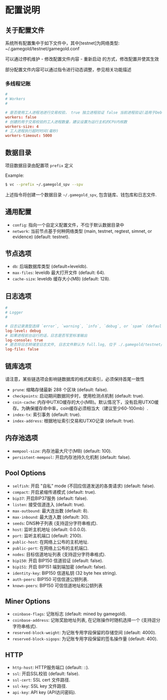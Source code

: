 # 配置说明

## 关于配置文件

系统所有配置集中于如下文件中，其中[testnet]为网络类型:
~/.gamegold/testnet/gamegold.conf

可以通过停机维护 - 修改配置文件内容 - 重新启动 的方式，修改配置并使其生效

部分配置文件内容可以通过指令进行动态调整，参见相关功能描述

### 多线程记账

```conf
#
# Workers
#

# 是否使用工人进程池进行交易校验， true 独立进程验证 false 当前进程验证(适用于Debug阶段).
workers: false
# 创建的用于交易校验的工人进程数量，建议设置为运行主机的CPU内核数
workers-size: 4
# 工人进程执行超时时间(毫秒)
workers-timeout: 5000
```

## 数据目录

项目数据目录由配置项 `prefix` 定义

Example:

``` bash
$ vc --prefix ~/.gamegold_spv --spv
```

上述指令将创建一个数据目录 `~/.gamegold_spv`, 包含链库、钱包库和日志文件.

## 通用配置

- `config`: 指向一个自定义配置文件，不位于默认数据目录中
- `network`: 当前节点基于何种网络类型 (main, testnet, regtest, simnet, or evidence) (default: testnet).

## 节点选项

- `db`: 后端数据库类型 (default=leveldb).
- `max-files`: leveldb 最大打开文件 (default: 64).
- `cache-size`: leveldb 缓存大小(MB) (default: 128).

## 日志选项

```conf
#
# Logger
#

# 日志记录类型选择 `error`, `warning`, `info`, `debug`, or `spam` (default: debug).
log-level: debug
# 如果进程前台运行的话，日志是否写至标准输出
log-console: true
# 是否将日志转储至日志文件, 日志文件默认为 full.log, 位于 ./.gamegold/testnet/ 目录下
log-file: false
```

## 链库选项

请注意，某些链选项会影响链数据库的格式和索引，必须保持首尾一致性
- `prune`: 缩略存储最新 288 个区块 (default: false).
- `checkpoints`: 启动期间数据同步时，使用检测点机制 (default: true).
- `coin-cache`: 内存中UTXO缓存的大小(MB)。默认情况下，没有启用UTXO缓存。为确保缓存命中率，coin缓存必须相当大（建议至少60-100mb）.
- `index-tx`: 索引事务 (default: true).
- `index-address`: 根据地址索引交易和UTXO记录 (default: true).

## 内存池选项

- `mempool-size`: 内存池最大尺寸(MB) (default: 100).
- `persistent-mempool`: 开启内存池持久化机制 (default: false).

## Pool Options

- `selfish`: 开启 "自私" mode (不回应信道发送的各类请求) (default: false).
- `compact`: 开启紧缩传递模式 (default: true).
- `bip37`: 开启BIP37服务 (default: false).
- `listen`: 接受信道连入 (default: true).
- `max-outbound`: 最大连出数 (default: 8).
- `max-inbound`: 最大连入数 (default: 30).
- `seeds`: DNS种子列表 (支持逗分字符串格式).
- `host`: 监听主机地址 (default: 0.0.0.0).
- `port`: 监听主机端口 (default: 2100).
- `public-host`: 在网络上公布的主机地址.
- `public-port`: 在网络上公布的主机端口.
- `nodes`: 目标信道地址列表 (支持逗分字符串格式).
- `bip150`: 开启 BIP150 信道验证 (default: false).
- `bip151`: 开启 BIP151 端到端加密 (default: false).
- `identity-key`: BIP150 信道私钥 (32 byte hex string).
- `auth-peers`: BIP150 可信信道公钥列表.
- `known-peers`: BIP150 可信信道地址和公钥列表

## Miner Options

- `coinbase-flags`: 记账标志 (default: mined by gamegold).
- `coinbase-address`: 记账奖励地址列表, 在记账操作时随机选择一个 (支持逗分字符串格式).
- `reserved-block-weight`: 为记账专用字段保留的存储空间 (default: 4000).
- `reserved-block-sigops`: 为记账专用字段保留的签名操作量 (default: 400).

## HTTP

- `http-host`: HTTP服务端口 (default: ::).
- `ssl`: 开启SSL校验 (default: false).
- `ssl-cert`: SSL cert 文件路径.
- `ssl-key`: SSL key 文件路径.
- `api-key`: API key (API访问密码).
